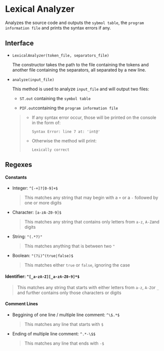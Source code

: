 # Lexical Analyzer

Analyzes the source code and outputs the `sybmol table`, the `program information file` and prints the syntax errors if any.

## Interface

- `LexicalAnalyzer(token_file, separators_file)`

  The constructor takes the path to the file containing the tokens and another file containing the separators, all separated by a new line.

- `analyze(input_file)`

  This method is used to analyze `input_file` and will output two files:

  - `ST.out` containing the `symbol table`

  - `PIF.out`containing the `program information file`

    

  > - If any syntax error occur, those will be printed on the console in the form of:
  >
  >   `Syntax Error: line 7 at: 'int@'`
  >
  > - Otherwise the method will print:
  >
  >    `Lexically correct`



## Regexes

#### Constants

- Integer:  `^[-+]?[0-9]+$`

  > This matches any string that may begin with a `+` or a `-` followed by one or more digits

- Character: `[a-zA-Z0-9]$`

  > This matches any string that contains only letters from `a-z`, `A-Z`and digits

- String: `"(.*?)"`

  > This matches anything that is between two `"`

- Boolean: `"(?i)^(true|false)$`

  > This matches either `true` or `false`, ignoring the case

#### Identifier: `^[_a-zA-Z][_a-zA-Z0-9]*$`

> This matches any string that starts with either letters from `a-z`, `A-Z`or `_` and further 		contains only those characters or digits

#### Comment Lines

- Beggining of one line / multiple line comment: `^\$.*$`

  > This matches any line that starts with `$`

- Ending of multiple line comment: `^.*-\$$`

  > This matches any line that ends with `-$`

